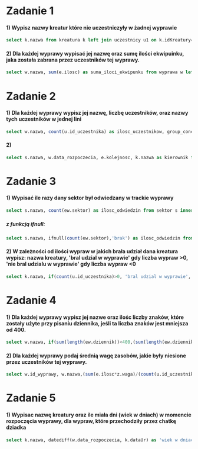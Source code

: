 # Zadanie 1
#### 1) Wypisz nazwy kreatur które nie uczestniczyły w żadnej wyprawie
```sql
select k.nazwa from kreatura k left join uczestnicy u1 on k.idKreatury=u1.id_uczestnika where u1.id_uczestnika is null;
```
#### 2) Dla każdej wyprawy wypisać jej nazwę oraz sumę ilości ekwipuinku, jaka została zabrana przez uczestników tej wyprawy.
```sql
select w.nazwa, sum(e.ilosc) as suma_iloci_ekwipunku from wyprawa w left join uczestnicy u on w.id_wyprawy=u.id_wyprawy left join kreatura k on u.id_uczestnika=k.idKreatury left join ekwipunek e on k.idKreatury=e.idKreatury group by w.id_wyprawy;
```

# Zadanie 2
#### 1) Dla każdej wyprawy wypisz jej nazwę, liczbę uczestników, oraz nazwy tych uczestników w jednej lini
```sql
select w.nazwa, count(u.id_uczestnika) as ilosc_uczestnikow, group_concat(k.nazwa) from wyprawa w left join uczestnicy u on w.id_wyprawy=u.id_wyprawy inner join kreatura k on k.idKreatury=u.id_uczestnika group by w.id_wyprawy;
```
#### 2)
```sql
select s.nazwa, w.data_rozpoczecia, e.kolejnosc, k.nazwa as kierownik from etapy_wyprawy e inner join wyprawa w on e.idWyprawy=w.id_wyprawy inner join kreatura k on k.idKreatury=w.kierownik join sektor s on e.sektor=s.id_sektora order by w.data_rozpoczecia asc, e.kolejnosc;
```
# Zadanie 3
#### 1) Wypisać ile razy dany sektor był odwiedzany w trackie wyprawy
```sql
select s.nazwa, count(ew.sektor) as ilosc_odwiedzin from sektor s inner join etapy_wyprawy ew on s.id_sektora=ew.sektor group by sektor;
```
##### z funkcją ifnull:
```sql
select s.nazwa, ifnull(count(ew.sektor),'brak') as ilosc_odwiedzin from sektor s inner join etapy_wyprawy ew on s.id_sektora=ew.sektor group by sektor;
```
#### 2) W zależności od ilości wypraw w jakich brała udział dana kreatura wypisz: nazwa kreatury, 'bral udzial w wyprawie' gdy liczba wypraw >0, 'nie bral udzialu w wyprawie' gdy liczba wypraw <0
```sql
select k.nazwa, if(count(u.id_uczestnika)>0, 'bral udzial w wyprawie','nie bral udzialu w wyprawie') as 'czy bral udzial' from uczestnicy u right join kreatura k on k.idKreatury=u.id_uczestnika group by k.nazwa;
```

# Zadanie 4
#### 1) Dla każdej wyprawy wypisz jej nazwe oraz ilośc liczby znaków, które zostały użyte przy pisaniu dziennika, jeśli ta liczba znaków jest mniejsza od 400.
```sql
select w.nazwa, if(sum(length(ew.dziennik))<400,(sum(length(ew.dziennik))),'wiecej niz 400' ) as 'ilosc znakow w dzienniku' from wyprawa w inner join etapy_wyprawy ew on w.id_wyprawy=ew.idWyprawy group by w.nazwa;
```
#### 2) Dla każdej wyprawy podaj średnią wagę zasobów, jakie były niesione przez uczestników tej wyprawy.
```sql
select w.id_wyprawy, w.nazwa,(sum(e.ilosc*z.waga)/(count(u.id_uczestnika))) as 'srednia waga niesiona przez uczestnika' from zasob z inner join ekwipunek e on e.idZasobu=z.idZasobu inner join uczestnicy u on id_uczestnika=e.idKreatury inner join wyprawa w on w.id_wyprawy=u.id_wyprawy group by id_wyprawy;
```

# Zadanie 5
#### 1) Wypisac nazwę kreatury oraz ile miała dni (wiek w dniach) w momencie rozpoczęcia wyprawy, dla wypraw, które przechodziły przez chatkę dziadka
```sql
select k.nazwa, datediff(w.data_rozpoczecia, k.dataUr) as 'wiek w dniach' from kreatura k inner join uczestnicy u on k.idKreatury=u.id_uczestnika inner join wyprawa w on w.id_wyprawy=u.id_wyprawy inner join etapy_wyprawy ew on w.id_wyprawy=ew.idWyprawy where ew.sektor=7;
```

